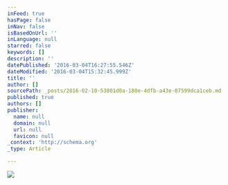 ```yaml
---
inFeed: true
hasPage: false
inNav: false
isBasedOnUrl: ''
inLanguage: null
starred: false
keywords: []
description: ''
datePublished: '2016-03-04T16:27:55.546Z'
dateModified: '2016-03-04T15:32:45.999Z'
title: ''
author: []
sourcePath: _posts/2016-02-10-53801d0a-180e-4dfb-a43e-07599dca1ceb.md
published: true
authors: []
publisher:
  name: null
  domain: null
  url: null
  favicon: null
_context: 'http://schema.org'
_type: Article

---
```

![](https://s3-us-west-2.amazonaws.com/the-grid-img/p/d591e6960ad9d5d23461e385676612f5a10ab472.jpg)